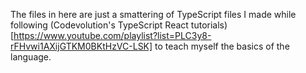The files in here are just a smattering of TypeScript files I made while following (Codevolution's TypeScript React tutorials)[https://www.youtube.com/playlist?list=PLC3y8-rFHvwi1AXijGTKM0BKtHzVC-LSK] to teach myself the basics of the language. 
